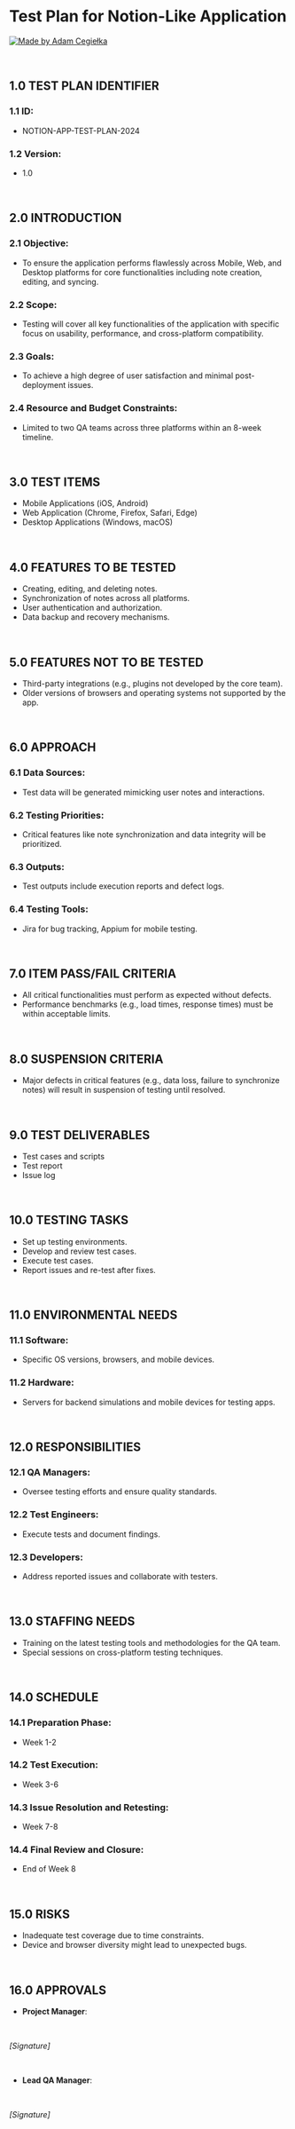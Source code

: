 # Test Plan for Notion-Like Application

[![Made by Adam Cegiełka](https://img.shields.io/badge/made%20by%20-Adam%20Cegielka-blue.svg?style=flat-square)](https://adamcegielka.pl)

<br>

## 1.0 TEST PLAN IDENTIFIER
### 1.1 ID:
- NOTION-APP-TEST-PLAN-2024
### 1.2 Version:
- 1.0

<br>

## 2.0 INTRODUCTION 
### 2.1 Objective:
- To ensure the application performs flawlessly across Mobile, Web, and Desktop platforms for core functionalities including note creation, editing, and syncing.
### 2.2 Scope:
- Testing will cover all key functionalities of the application with specific focus on usability, performance, and cross-platform compatibility.
### 2.3 Goals:
- To achieve a high degree of user satisfaction and minimal post-deployment issues.
### 2.4 Resource and Budget Constraints:
- Limited to two QA teams across three platforms within an 8-week timeline.

<br>

## 3.0 TEST ITEMS
- Mobile Applications (iOS, Android)
- Web Application (Chrome, Firefox, Safari, Edge)
- Desktop Applications (Windows, macOS)

<br>

## 4.0 FEATURES TO BE TESTED
- Creating, editing, and deleting notes.
- Synchronization of notes across all platforms.
- User authentication and authorization.
- Data backup and recovery mechanisms.

<br>

## 5.0 FEATURES NOT TO BE TESTED
- Third-party integrations (e.g., plugins not developed by the core team).
- Older versions of browsers and operating systems not supported by the app.

<br>

## 6.0 APPROACH
### 6.1 Data Sources:
- Test data will be generated mimicking user notes and interactions.
### 6.2 Testing Priorities:
- Critical features like note synchronization and data integrity will be prioritized.
### 6.3 Outputs:
- Test outputs include execution reports and defect logs.
### 6.4 Testing Tools:
- Jira for bug tracking, Appium for mobile testing.

<br>

## 7.0 ITEM PASS/FAIL CRITERIA
- All critical functionalities must perform as expected without defects.
- Performance benchmarks (e.g., load times, response times) must be within acceptable limits.

<br>

## 8.0 SUSPENSION CRITERIA
- Major defects in critical features (e.g., data loss, failure to synchronize notes) will result in suspension of testing until resolved.

<br>

## 9.0 TEST DELIVERABLES
- Test cases and scripts
- Test report
- Issue log

<br>

## 10.0 TESTING TASKS
- Set up testing environments.
- Develop and review test cases.
- Execute test cases.
- Report issues and re-test after fixes.

<br>

## 11.0 ENVIRONMENTAL NEEDS
### 11.1 Software:
- Specific OS versions, browsers, and mobile devices.
### 11.2 Hardware:
- Servers for backend simulations and mobile devices for testing apps.

<br>

## 12.0 RESPONSIBILITIES
### 12.1 QA Managers:
- Oversee testing efforts and ensure quality standards.
### 12.2 Test Engineers:
- Execute tests and document findings.
### 12.3 Developers:
- Address reported issues and collaborate with testers.

<br>

## 13.0 STAFFING NEEDS
- Training on the latest testing tools and methodologies for the QA team.
- Special sessions on cross-platform testing techniques.

<br>

## 14.0 SCHEDULE
### 14.1 Preparation Phase:
- Week 1-2
### 14.2 Test Execution:
- Week 3-6
### 14.3 Issue Resolution and Retesting:
- Week 7-8
### 14.4 Final Review and Closure:
- End of Week 8

<br>

## 15.0 RISKS
- Inadequate test coverage due to time constraints.
- Device and browser diversity might lead to unexpected bugs.

<br>

## 16.0 APPROVALS
- **Project Manager**:  
<br>  

*[Signature]*

<br>

- **Lead QA Manager**:  
<br>

*[Signature]*
